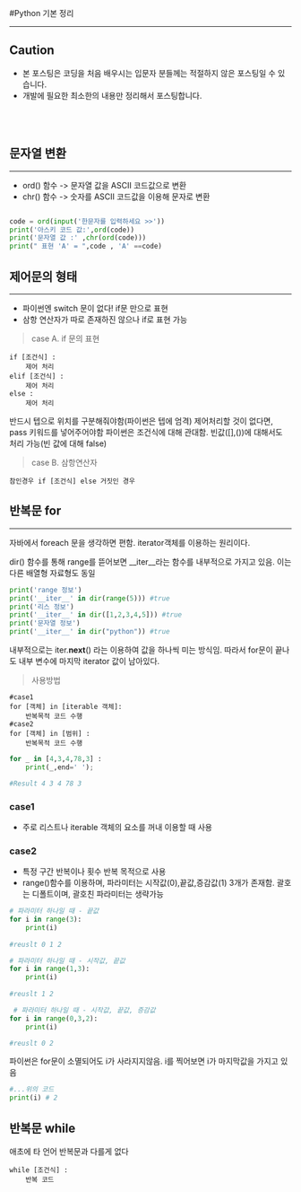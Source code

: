 #Python 기본 정리
***
## Caution
- 본 포스팅은 코딩을 처음 배우시는 입문자 분들께는 적절하지 않은 포스팅일 수 있습니다.
- 개발에 필요한 최소한의 내용만 정리해서 포스팅합니다.


<br/>
<br/>

## 문자열 변환
***
- ord() 함수 -> 문자열 값을 ASCII 코드값으로 변환
- chr() 함수 -> 숫자를 ASCII 코드값을 이용해 문자로 변환

```python

code = ord(input('한문자를 입력하세요 >>'))
print('아스키 코드 값:',ord(code))
print('문자열 값 :' ,chr(ord(code)))    
print(" 표현 'A' = ",code , 'A' ==code)

```

## 제어문의 형태
***
- 파이썬엔 switch 문이 없다! if문 만으로 표현
- 삼항 연산자가 따로 존재하진 않으나 if로 표현 가능


> case A. if 문의 표현

    if [조건식] :
        제어 처리 
    elif [조건식] :
        제어 처리
    else :
        제어 처리

반드시 텝으로 위치를 구분해줘야함(파이썬은 텝에 엄격) 제어처리할 것이 없다면, pass 키워드를 넣어주어야함
파이썬은 조건식에 대해 관대함. 빈값([],())에 대해서도 처리 가능(빈 값에 대해 false)

> case B. 삼항연산자

    참인경우 if [조건식] else 거짓인 경우


## 반복문 for
***

자바에서 foreach 문을 생각하면 편함. iterator객체를 이용하는 원리이다.

dir() 함수를 통해 range를 뜯어보면 __iter__라는 함수를 내부적으로 가지고 있음. 이는 다른 배열형 자료형도 동일

```python
print('range 정보')
print('__iter__' in dir(range(5))) #true
print('리스 정보')
print('__iter__' in dir([1,2,3,4,5])) #true
print('문자열 정보')
print('__iter__' in dir("python")) #true
```

내부적으로는 iter.__next__() 라는 이용하여 값을 하나씩 미는 방식임. 
따라서 for문이 끝나도 내부 변수에 마지막 iterator 값이 남아있다.

> 사용방법
    
    #case1
    for [객체] in [iterable 객체]:
        반복목적 코드 수행
    #case2
    for [객체] in [범위] :
        반복목적 코드 수행

```python
for _ in [4,3,4,78,3] :
    print(_,end=' ');

#Result 4 3 4 78 3
```

### case1
- 주로 리스트나 iterable 객체의 요소를 꺼내 이용할 때 사용

### case2
- 특정 구간 반복이나 횟수 반복 목적으로 사용 
- range()함수를 이용하며, 파라미터는 시작값(0),끝값,증감값(1) 3개가 존재함. 
괄호는 디폴트이며, 괄호친 파라미터는 생략가능 


```python
# 파라미터 하나일 때 - 끝값
for i in range(3):
    print(i)
    
#reuslt 0 1 2

# 파라미터 하나일 때 - 시작값, 끝값
for i in range(1,3):
    print(i)
    
#reuslt 1 2

 # 파라미터 하나일 때 - 시작값, 끝값, 증감값
for i in range(0,3,2):
    print(i)

#reuslt 0 2
```

파이썬은 for문이 소멸되어도 i가 사라지지않음. i를 찍어보면 i가 마지막값을 가지고 있음
```python
#...위의 코드
print(i) # 2
```



## 반복문 while
애초에 타 언어 반복문과 다를게 없다
    
    while [조건식] :
        반복 코드

